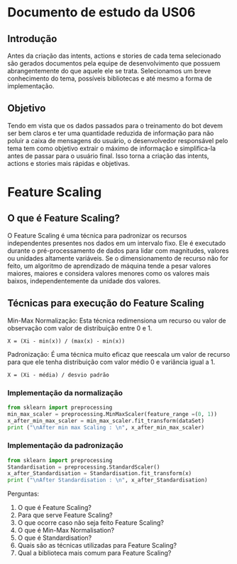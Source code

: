 # Documento de estudo da US06

## Introdução

Antes da criação das intents, actions e stories de cada tema selecionado são gerados documentos pela equipe de desenvolvimento que possuem abrangentemente do que aquele ele se trata. Selecionamos um breve conhecimento do tema, possíveis bibliotecas e até mesmo a forma de implementação. 

## Objetivo

Tendo em vista que os dados passados para o treinamento do bot devem ser bem claros e ter uma quantidade reduzida de informação para não poluir a caixa de mensagens do usuário, o desenvolvedor responsável pelo tema tem como objetivo extrair o máximo de informação e simplifica-la antes de passar para o usuário final. Isso torna a criação das intents, actions e stories mais rápidas e objetivas.

# Feature Scaling

## O que é Feature Scaling?
O Feature Scaling é uma técnica para padronizar os recursos independentes presentes nos dados em um intervalo fixo. Ele é executado durante o pré-processamento de dados para lidar com magnitudes, valores ou unidades altamente variáveis. Se o dimensionamento de recurso não for feito, um algoritmo de aprendizado de máquina tende a pesar valores maiores, maiores e considera valores menores como os valores mais baixos, independentemente da unidade dos valores.

## Técnicas para execução do Feature Scaling

Min-Max Normalização: Esta técnica redimensiona um recurso ou valor de observação com valor de distribuição entre 0 e 1.

```
X = (Xi - min(x)) / (max(x) - min(x))
```

Padronização: É uma técnica muito eficaz que reescala um valor de recurso para que ele tenha distribuição com valor médio 0 e variância igual a 1.


```
X = (Xi - média) / desvio padrão 
```


### Implementação da normalização

```python
from sklearn import preprocessing
min_max_scaler = preprocessing.MinMaxScaler(feature_range =(0, 1))
x_after_min_max_scaler = min_max_scaler.fit_transform(dataSet) 
print ("\nAfter min max Scaling : \n", x_after_min_max_scaler)
```

### Implementação da padronização

```python
from sklearn import preprocessing
Standardisation = preprocessing.StandardScaler() 
x_after_Standardisation = Standardisation.fit_transform(x) 
print ("\nAfter Standardisation : \n", x_after_Standardisation) 
```


Perguntas:

1) O que é Feature Scaling?
2) Para que serve Feature Scaling?
3) O que ocorre caso não seja feito Feature Scaling?
4) O que é Min-Max Normalisation?
5) O que é Standardisation?
6) Quais são as técnicas utilizadas para Feature Scaling?
7) Qual a biblioteca mais comum para Feature Scaling?
